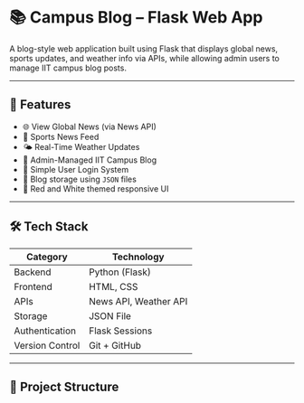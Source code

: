 # 📚 Campus Blog – Flask Web App

A blog-style web application built using Flask that displays global news, sports updates, and weather info via APIs, while allowing admin users to manage IIT campus blog posts.

---

## 🚀 Features

- 🌐 View Global News (via News API)
- 🏀 Sports News Feed
- 🌤️ Real-Time Weather Updates
- 🏫 Admin-Managed IIT Campus Blog
- 🔐 Simple User Login System
- 💾 Blog storage using `JSON` files
- 🎨 Red and White themed responsive UI

---

## 🛠️ Tech Stack

| Category         | Technology      |
|------------------|-----------------|
| Backend          | Python (Flask)  |
| Frontend         | HTML, CSS       |
| APIs             | News API, Weather API |
| Storage          | JSON File       |
| Authentication   | Flask Sessions  |
| Version Control  | Git + GitHub    |

---

## 📂 Project Structure

